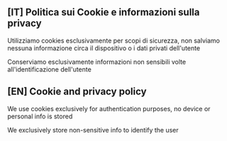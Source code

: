 ## [IT] Politica sui Cookie e informazioni sulla privacy

Utilizziamo cookies esclusivamente per scopi di sicurezza, non salviamo nessuna informazione circa il dispositivo o i dati privati dell'utente

Conserviamo esclusivamente informazioni non sensibili volte all'identificazione dell'utente

## [EN] Cookie and privacy policy

We use cookies exclusively for authentication purposes, no device or personal info is stored

We exclusively store non-sensitive info to identify the user

